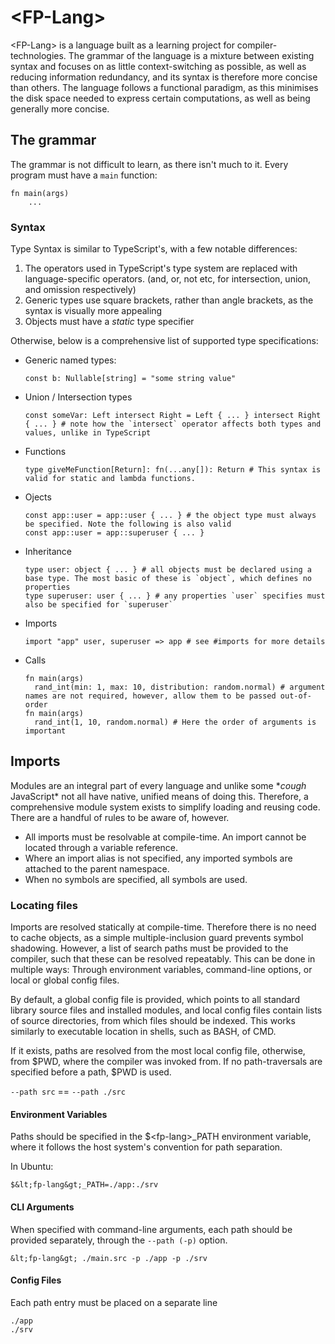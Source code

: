 # &lt;FP-Lang&gt;

&lt;FP-Lang&gt; is a language built as a learning project for compiler-technologies. The grammar of the language is a
mixture between existing syntax and focuses on as little context-switching as possible, as well as reducing information
redundancy, and its syntax is therefore more concise than others. The language follows a functional paradigm, as this
minimises the disk space needed to express certain computations, as well as being generally more concise.

## The grammar

The grammar is not difficult to learn, as there isn't much to it. Every program must have a `main` function:

```
fn main(args)
    ...
```

### Syntax

Type Syntax is similar to TypeScript's, with a few notable differences:

1. The operators used in TypeScript's type system are replaced with language-specific operators. (and, or, not etc, for
   intersection, union, and omission respectively)
2. Generic types use square brackets, rather than angle brackets, as the syntax is visually more appealing
3. Objects must have a *static* type specifier

Otherwise, below is a comprehensive list of supported type specifications:

* Generic named types:
    ```
  const b: Nullable[string] = "some string value"
    ```
* Union / Intersection types
    ```
  const someVar: Left intersect Right = Left { ... } intersect Right { ... } # note how the `intersect` operator affects both types and values, unlike in TypeScript 
    ```
* Functions
    ```
  type giveMeFunction[Return]: fn(...any[]): Return # This syntax is valid for static and lambda functions.
    ```
* Ojects
    ```
  const app::user = app::user { ... } # the object type must always be specified. Note the following is also valid
  const app::user = app::superuser { ... } 
    ```
* Inheritance
    ``` # app.ark
  type user: object { ... } # all objects must be declared using a base type. The most basic of these is `object`, which defines no properties
  type superuser: user { ... } # any properties `user` specifies must also be specified for `superuser`
    ```
* Imports
    ```
  import "app" user, superuser => app # see #imports for more details 
    ```
* Calls
    ```
  fn main(args)
      rand_int(min: 1, max: 10, distribution: random.normal) # argument names are not required, however, allow them to be passed out-of-order
  fn main(args)
      rand_int(1, 10, random.normal) # Here the order of arguments is important
    ```

## Imports

Modules are an integral part of every language and unlike some \**cough* JavaScript\* not all have native, unified means
of doing this. Therefore, a comprehensive module system exists to simplify loading and reusing code. There are a handful
of rules to be aware of, however.

* All imports must be resolvable at compile-time. An import cannot be located through a variable reference.
* Where an import alias is not specified, any imported symbols are attached to the parent namespace.
* When no symbols are specified, all symbols are used.

### Locating files

Imports are resolved statically at compile-time. Therefore there is no need to cache objects, as a simple
multiple-inclusion guard prevents symbol shadowing. However, a list of search paths must be provided to the compiler,
such that these can be resolved repeatably. This can be done in multiple ways: Through environment variables,
command-line options, or local or global config files.

By default, a global config file is provided, which points to all standard library source files and installed modules,
and local config files contain lists of source directories, from which files should be indexed. This works similarly to
executable location in shells, such as BASH, of CMD.

If it exists, paths are resolved from the most local config file, otherwise, from $PWD, where the compiler was invoked
from. If no path-traversals are specified before a path, $PWD is used.

`--path src` == `--path ./src`

#### Environment Variables

Paths should be specified in the $&lt;fp-lang&gt;_PATH environment variable, where it follows the host system's
convention for path separation.

In Ubuntu:

```
$&lt;fp-lang&gt;_PATH=./app:./srv
```

#### CLI Arguments

When specified with command-line arguments, each path should be provided separately, through the `--path (-p)` option.

```
&lt;fp-lang&gt; ./main.src -p ./app -p ./srv
```

#### Config Files

Each path entry must be placed on a separate line

```pathconfig
./app
./srv
```

